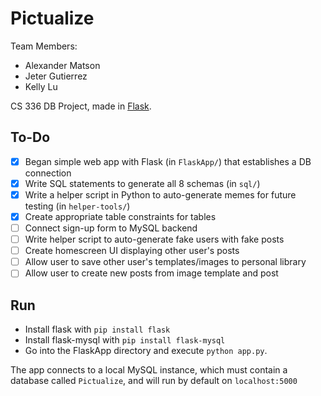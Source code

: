 # Pictualize
Team Members:
* Alexander Matson
* Jeter Gutierrez
* Kelly Lu

CS 336 DB Project, made in [Flask](https://code.tutsplus.com/tutorials/creating-a-web-app-from-scratch-using-python-flask-and-mysql--cms-22972).

## To-Do
- [x] Began simple web app with Flask (in `FlaskApp/`) that establishes a DB connection
- [x] Write SQL statements to generate all 8 schemas (in `sql/`)
- [x] Write a helper script in Python to auto-generate memes for future testing (in `helper-tools/`)
- [x] Create appropriate table constraints for tables
- [ ] Connect sign-up form to MySQL backend
- [ ] Write helper script to auto-generate fake users with fake posts
- [ ] Create homescreen UI displaying other user's posts
- [ ] Allow user to save other user's templates/images to personal library
- [ ] Allow user to create new posts from image template and post

## Run
* Install flask with `pip install flask`
* Install flask-mysql with `pip install flask-mysql`
* Go into the FlaskApp directory and execute `python app.py`.

The app connects to a local MySQL instance, which must contain a database called `Pictualize`,
and will run by default on `localhost:5000`
